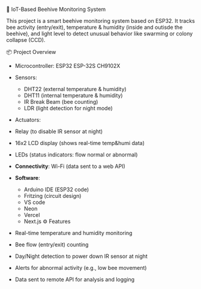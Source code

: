  🐝 IoT-Based Beehive Monitoring System

This project is a smart beehive monitoring system based on ESP32. It tracks bee activity (entry/exit), temperature & humidity (inside and outisde the beehive), and light level to detect unusual behavior like swarming or colony collapse (CCD).

 📦 Project Overview

- Microcontroller: ESP32 ESP-32S CH9102X
- Sensors:
  - DHT22 (external temperature & humidity)
  - DHT11 (internal temperature & humidity)
  - IR Break Beam (bee counting)
  - LDR (light detection for night mode)
- Actuators:
- Relay (to disable IR sensor at night)
- 16x2 LCD display (shows real-time temp&humi data)
- LEDs (status indicators: flow normal or abnormal)
- **Connectivity**: Wi-Fi (data sent to a web API)
- **Software**:
  - Arduino IDE (ESP32 code)
  - Fritzing (circuit design)
  - VS code
  - Neon
  - Vercel
  - Next.js
 ⚙️ Features

- Real-time temperature and humidity monitoring
- Bee flow (entry/exit) counting
- Day/Night detection to power down IR sensor at night
- Alerts for abnormal activity (e.g., low bee movement)
- Data sent to remote API for analysis and logging

